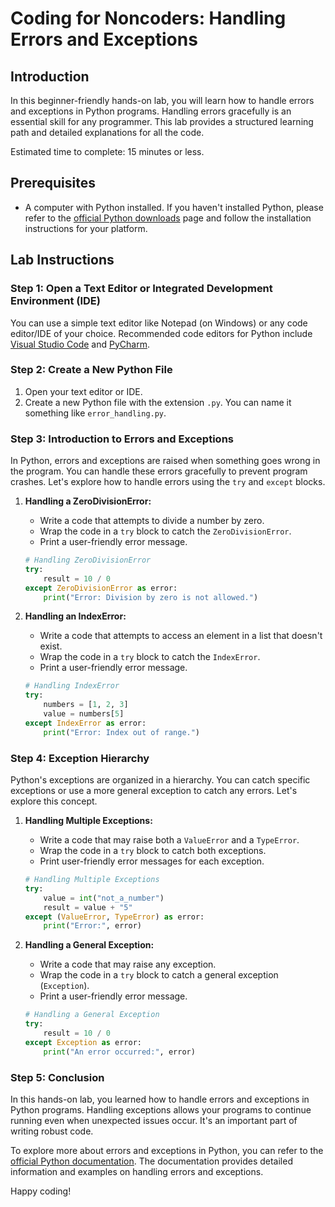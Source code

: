 # Coding for Noncoders: Handling Errors and Exceptions

## Introduction

In this beginner-friendly hands-on lab, you will learn how to handle errors and exceptions in Python programs. Handling errors gracefully is an essential skill for any programmer. This lab provides a structured learning path and detailed explanations for all the code.

Estimated time to complete: 15 minutes or less.

## Prerequisites

- A computer with Python installed. If you haven't installed Python, please refer to the [official Python downloads](https://www.python.org/downloads/) page and follow the installation instructions for your platform.

## Lab Instructions

### Step 1: Open a Text Editor or Integrated Development Environment (IDE)

You can use a simple text editor like Notepad (on Windows) or any code editor/IDE of your choice. Recommended code editors for Python include [Visual Studio Code](https://code.visualstudio.com/) and [PyCharm](https://www.jetbrains.com/pycharm/).

### Step 2: Create a New Python File

1. Open your text editor or IDE.
2. Create a new Python file with the extension `.py`. You can name it something like `error_handling.py`.

### Step 3: Introduction to Errors and Exceptions

In Python, errors and exceptions are raised when something goes wrong in the program. You can handle these errors gracefully to prevent program crashes. Let's explore how to handle errors using the `try` and `except` blocks.

1. **Handling a ZeroDivisionError:**

   - Write a code that attempts to divide a number by zero.
   - Wrap the code in a `try` block to catch the `ZeroDivisionError`.
   - Print a user-friendly error message.

   ```python
   # Handling ZeroDivisionError
   try:
       result = 10 / 0
   except ZeroDivisionError as error:
       print("Error: Division by zero is not allowed.")
   ```

2. **Handling an IndexError:**

   - Write a code that attempts to access an element in a list that doesn't exist.
   - Wrap the code in a `try` block to catch the `IndexError`.
   - Print a user-friendly error message.

   ```python
   # Handling IndexError
   try:
       numbers = [1, 2, 3]
       value = numbers[5]
   except IndexError as error:
       print("Error: Index out of range.")
   ```

### Step 4: Exception Hierarchy

Python's exceptions are organized in a hierarchy. You can catch specific exceptions or use a more general exception to catch any errors. Let's explore this concept.

1. **Handling Multiple Exceptions:**

   - Write a code that may raise both a `ValueError` and a `TypeError`.
   - Wrap the code in a `try` block to catch both exceptions.
   - Print user-friendly error messages for each exception.

   ```python
   # Handling Multiple Exceptions
   try:
       value = int("not_a_number")
       result = value + "5"
   except (ValueError, TypeError) as error:
       print("Error:", error)
   ```

2. **Handling a General Exception:**

   - Write a code that may raise any exception.
   - Wrap the code in a `try` block to catch a general exception (`Exception`).
   - Print a user-friendly error message.

   ```python
   # Handling a General Exception
   try:
       result = 10 / 0
   except Exception as error:
       print("An error occurred:", error)
   ```

### Step 5: Conclusion

In this hands-on lab, you learned how to handle errors and exceptions in Python programs. Handling exceptions allows your programs to continue running even when unexpected issues occur. It's an important part of writing robust code.

To explore more about errors and exceptions in Python, you can refer to the [official Python documentation](https://docs.python.org/3/tutorial/errors.html). The documentation provides detailed information and examples on handling errors and exceptions.

Happy coding!

